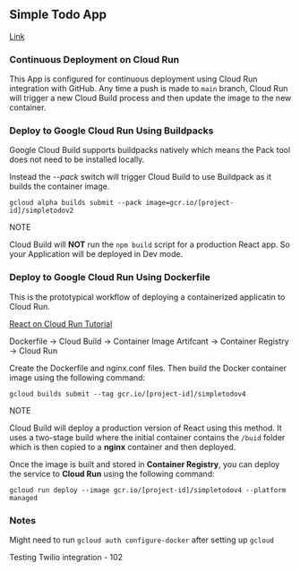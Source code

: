 ## Simple Todo App
[Link](https://simpletodov5.stippled.art)

### Continuous Deployment on Cloud Run

This App is configured for continuous deployment using Cloud Run integration with GitHub. Any time a push is made to `main` branch, Cloud Run will trigger a new Cloud Build process and then update the image to the new container.

### Deploy to Google Cloud Run Using Buildpacks

Google Cloud Build supports buildpacks natively which means the Pack tool does not need to be installed locally. 

Instead the *--pack* switch will trigger Cloud Build to use Buildpack as it builds the container image.

```
gcloud alpha builds submit --pack image=gcr.io/[project-id]/simpletodov2
```

NOTE

Cloud Build will **NOT** run the `npm build` script for a production React app. So your Application will be deployed in Dev mode.

### Deploy to Google Cloud Run Using Dockerfile

This is the prototypical workflow of deploying a containerized applicatin to Cloud Run.

[React on Cloud Run Tutorial](https://cloud.google.com/community/tutorials/deploy-react-nginx-cloud-run)

Dockerfile -> Cloud Build -> Container Image Artifcant -> Container Registry -> Cloud Run

Create the Dockerfile and nginx.conf files. Then build the Docker container image using the following command:

```
gcloud builds submit --tag gcr.io/[project-id]/simpletodov4
```

NOTE

Cloud Build will deploy a production version of React using this method. It uses a two-stage build where the initial container contains the `/buid` folder which is then copied to a **nginx** container and then deployed.

Once the image is built and stored in **Container Registry**, you can deploy the service to **Cloud Run** using the following command:

```
gcloud run deploy --image gcr.io/[project-id]/simpletodov4 --platform managed
```

### Notes

Might need to run `gcloud auth configure-docker` after setting up `gcloud`

Testing Twilio integration - 102